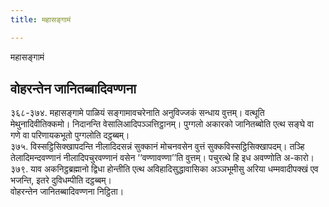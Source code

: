 ```yaml
---
title: महासङ्गामं

---
```

महासङ्गामं  


## वोहरन्तेन जानितब्बादिवण्णना

३६८-३७४. महासङ्गामे पाळियं सङ्गामावचरेनाति अनुविज्जकं सन्धाय वुत्तम्। वत्थूति मेथुनादिवीतिक्कमो। निदानन्ति वेसालिआदिपञ्ञत्तिट्ठानम्। पुग्गलो अकारको जानितब्बोति एत्थ सङ्घे वा गणे वा परिणायकभूतो पुग्गलोति दट्ठब्बम्।  
३७५. विस्सट्ठिसिक्खापदन्ति नीलादिदसन्नं सुक्कानं मोचनवसेन वुत्तं सुक्कविस्सट्ठिसिक्खापदम्। तञ्हि तेलादिमन्दवण्णानं नीलादिपचुरवण्णानं वसेन ‘‘वण्णावण्णा’’ति वुत्तम्। पचुरत्थे हि इध अवण्णोति अ-कारो।  
३७९. याव अकनिट्ठब्रह्मानो द्विधा होन्तीति एत्थ अविहादिसुद्धावासिका अञ्ञभूमीसु अरिया धम्मवादीपक्खं एव भजन्ति, इतरे दुविधम्पीति दट्ठब्बम्।  
वोहरन्तेन जानितब्बादिवण्णना निट्ठिता।  